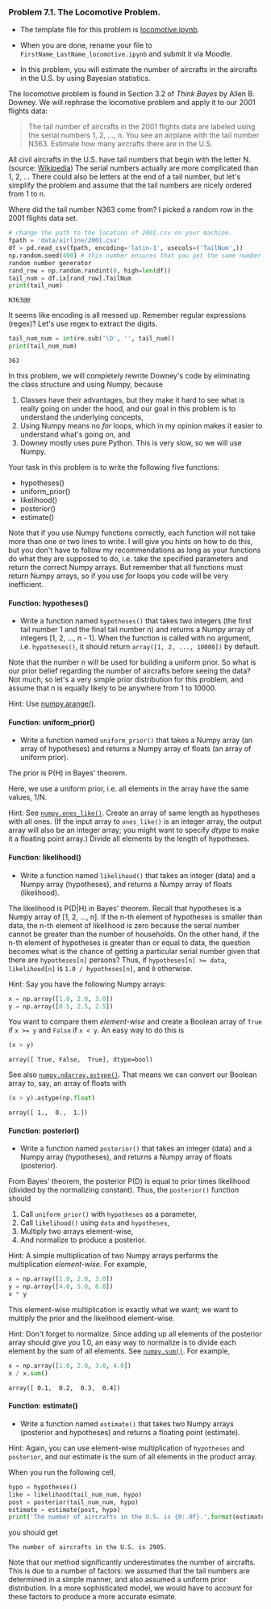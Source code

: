 ### Problem 7.1. The Locomotive Problem.

- The template file for this problem is [locomotive.ipynb](locomotive.ipynb).
- When you are done, rename your file to
  `FirstName_LastName_locomotive.ipynb` and submit it via Moodle.

- In this problem, you will estimate the number of aircrafts in the aircrafts
  in the U.S. by using Bayesian statistics.

The locomotive problem is found in Section 3.2 of *Think Bayes* by Allen B.
  Downey. We will rephrase the locomotive problem and apply it to our 2001
  flights data:

> The tail number of aircrafts in the 2001 flights data are labeled using the
  serial numbers 1, 2, ..., n.
  You see an airplane with the tail number N363. Estimate how many aircrafts
  there are in the U.S.

All civil aircrafts in the U.S. have tail numbers that begin with the letter N.
  (source: [Wikipedia](http://en.wikipedia.org/wiki/Aircraft_registration))
  The serial numbers actually are more complicated than 1, 2, ...
  There could also be letters at the end of a tail number,
  but let's simplify the problem and assume that the tail numbers are nicely
  ordered from 1 to n.
              
Where did the tail number N363 come from? I picked a random row in the 2001
  flights data set.

```python
# change the path to the location of 2001.csv on your machine.
fpath = 'data/airline/2001.csv'
df = pd.read_csv(fpath, encoding='latin-1', usecols=('TailNum',))
np.random.seed(490) # this number ensures that you get the same number from
random number generator
rand_row = np.random.randint(0, high=len(df))
tail_num = df.ix[rand_row].TailNum
print(tail_num)
```
    N363@@

It seems like encoding is all messed up. Remember regular expressions (regex)?
  Let's use regex to extract the digits.

```python
tail_num_num = int(re.sub('\D', '', tail_num))
print(tail_num_num)
```
    363

In this problem, we will completely rewrite Downey's code by eliminating the
class structure and using Numpy, because

1. Classes have their advantages, but they make it hard to see what is really
   going on under the hood, and our goal in this problem is to understand the
   underlying concepts,
2. Using Numpy means no *for* loops, which in my opinion makes it easier to
   understand what's going on, and
3. Downey mostly uses pure Python. This is very slow, so we will use Numpy.

Your task in this problem is to write the following five functions:

- hypotheses()
- uniform\_prior()
- likelihood()
- posterior()
- estimate()

Note that if you use Numpy functions correctly, each function will not
  take more than one or two lines to write. I will give you hints on how
  to do this, but you don't have to follow my recommendations as long as
  your functions do what they are supposed to do, i.e. take the
  specified parameters and return the correct Numpy arrays. But remember
  that all functions must return Numpy arrays, so if you use *for* loops
  you code will be very inefficient.

#### Function: hypotheses()

- Write a function named `hypotheses()` that takes two integers (the
  first tail number 1 and the final tail number n) and returns a
  Numpy array of integers [1, 2, ..., n - 1]. When the function is
  called with no argument, i.e. `hypotheses()`, it should return
  `array([1, 2, ..., 10000])` by default.

Note that the number n will be used for building a uniform prior.
  So what is our prior belief regarding the number of aircrafts
  before seeing the data?
  Not much, so let's a very simple prior distribution for this problem,
  and assume that n is equally likely to be anywhere from 1 to 10000.

Hint: Use
  [numpy.arange()](http://docs.scipy.org/doc/numpy/reference/generated/numpy.arange.html).

#### Function: uniform_prior()

- Write a function named `uniform_prior()` that takes a Numpy array (an array
  of hypotheses) and returns a Numpy array of floats (an array of uniform
  prior).

The prior is P(H) in Bayes' theorem.

Here, we use a uniform prior, i.e. all elements in the array have the same
  values, 1/N.

Hint: See
  [`numpy.ones_like()`](http://docs.scipy.org/doc/numpy/reference/generated/numpy.ones_like.html).
  Create an array of same length as hypotheses with all ones. (If the input
  array to `ones_like()` is an integer array, the output array will also be an
  integer array; you might want to specify *dtype* to make it a floating point
  array.) Divide all elements by the length of hypotheses.

#### Function: likelihood()

- Write a function named `likelihood()` that takes an integer (data) and a
  Numpy array (hypotheses), and returns a Numpy array of floats (likelihood).

The likelihood is P(D|H) in Bayes' theorem. Recall that
  hypotheses is a Numpy array of [1, 2, ..., n]. If the n-th element of
  hypotheses is smaller than data, the n-th element of likelihood is zero
  because the serial number cannot be greater than the number of households. On
  the other hand, if the n-th element of hypotheses is greater than or equal
  to data, the question becomes what is the chance of getting a particular
  serial number given that there are `hypotheses[n]` persons? Thus, if
  `hypotheses[n] >= data`, `likelihood[n]` is `1.0 / hypotheses[n]`, and `0`
  otherwise.

Hint: Say you have the following Numpy arrays:

```python
x = np.array([1.0, 2.0, 3.0])
y = np.array([0.5, 2.5, 2.5])
```

You want to compare them *element-wise* and create a Boolean array of `True` if
`x >= y` and `False` if `x < y`. An easy way to do this is

```python
(x > y)
```

    array([ True, False,  True], dtype=bool)

See also
  [`numpy.ndarray.astype()`](http://docs.scipy.org/doc/numpy/reference/generated/numpy.ndarray.astype.html).
  That means we can convert our Boolean array to, say, an array of floats with

```python
(x > y).astype(np.float)
```

    array([ 1.,  0.,  1.])

#### Function: posterior()

- Write a function named `posterior()` that takes an integer (data) and a
  Numpy array (hypotheses), and returns a Numpy array of floats (posterior).

From Bayes' theorem, the posterior P(D) is equal to prior times likelihood
  (divided by the normalizing constant). Thus, the `posterior()` function
  should

1. Call `uniform_prior()` with `hypotheses` as a parameter,
2. Call `likelihood()` using `data` and `hypotheses`,
3. Multiply two arrays element-wise,
4. And normalize to produce a posterior.

Hint: A simple multiplication of two Numpy arrays performs the multiplication
  *element-wise*. For example,

```python
x = np.array([1.0, 2.0, 3.0])
y = np.array([4.0, 5.0, 6.0])
x * y
```

This element-wise multiplication is exactly what we want; we want to multiply
  the prior and the likelihood element-wise.

Hint: Don't forget to normalize. Since adding up all elements of the posterior
  array should give you 1.0,
  an easy way to normalize is to divide each element by the sum of all elements.  See
    [`numpy.sum()`](http://docs.scipy.org/doc/numpy/reference/generated/numpy.sum.html).
  For example, 

```python
x = np.array([1.0, 2.0, 3.0, 4.0])
x / x.sum()
```

    array([ 0.1,  0.2,  0.3,  0.4])

#### Function: estimate()

- Write a function named `estimate()` that takes two Numpy arrays (posterior
  and hypotheses) and returns a floating point (estimate).

Hint: Again, you can use element-wise multiplication of `hypotheses` and
  `posterior`, and our estimate is the sum of all elements in the product
  array.

When you run the following cell,

```python
hypo = hypotheses()
like = likelihood(tail_num_num, hypo)
post = posterior(tail_num_num, hypo)
estimate = estimate(post, hypo)
print('The number of aircrafts in the U.S. is {0:.0f}.'.format(estimate))
```

you should get

    The number of aircrafts in the U.S. is 2905.

Note that our method significantly underestimates the number of aircrafts.
  This is due to a number of factors: we assumed that the tail numbers are
  determined in a simple manner,
  and also assumed a uniform prior distribution.
  In a more sophisticated model, we would have to account for these factors
  to produce a more accurate esimate.
